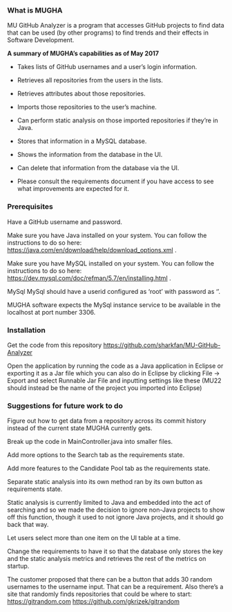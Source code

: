 ### What is MUGHA

MU GitHub Analyzer is a program that accesses GitHub projects to find data that can be used (by other programs) to find trends and their effects in Software Development.

**A summary of MUGHA’s capabilities as of May 2017**

* Takes lists of GitHub usernames and a user’s login information.

* Retrieves all repositories from the users in the lists.

* Retrieves attributes about those repositories.

* Imports those repositories to the user’s machine.

* Can perform static analysis on those imported repositories if they’re in Java.

* Stores that information in a MySQL database.

* Shows the information from the database in the UI.

* Can delete that information from the database via the UI.

* Please consult the requirements document if you have access to see what improvements are expected for it.



### Prerequisites

Have a GitHub username and password.

Make sure  you have Java installed on your system. You can follow the instructions to do so here: https://java.com/en/download/help/download_options.xml .

Make sure you have MySQL installed on your system. You can follow the instructions to do so here: https://dev.mysql.com/doc/refman/5.7/en/installing.html .

MySql MySql should have a userid configured as ‘root’ with password as ‘’.

MUGHA software expects the MySql instance service to be available in the localhost at port number 3306.



### Installation

Get the code from this repository https://github.com/sharkfan/MU-GitHub-Analyzer

Open the application  by running the code as a Java application in Eclipse or exporting it as a Jar file which you can also do in Eclipse by clicking File → Export and select Runnable Jar File and inputting settings like these (MU22 should instead be the name of the project you imported into Eclipse)



### Suggestions for future work to do

Figure out how to get data from a repository across its commit history instead of the current state MUGHA currently gets.

Break up the code in MainController.java into smaller files.

Add more options to the Search tab as the requirements state.

Add more features to the Candidate Pool tab as the requirements state.

Separate static analysis into its own method ran by its own button as requirements state.

Static analysis is currently limited to Java and embedded into the act of searching and so we made the decision to ignore non-Java projects to show off this function, though it used to not ignore Java projects, and it should go back that way.

Let users select more than one item on the UI table at a time.

Change the requirements to have it so that the database only stores the key and the static analysis metrics and retrieves the rest of the metrics on startup.

The customer proposed that there can be a button that adds 30 random usernames to the username input. That can be a requirement. Also there’s a site that randomly finds repositories that could be where to start: https://gitrandom.com https://github.com/gkrizek/gitrandom